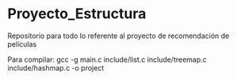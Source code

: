 # Proyecto_Estructura
Repositorio para todo lo referente al proyecto de recomendación de películas

Para compilar: gcc -g main.c include/list.c include/treemap.c include/hashmap.c -o project
